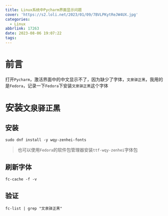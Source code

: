 ```yaml
---
title: Linux系统中Pycharm界面显示问题
cover: 'https://s2.loli.net/2023/01/09/7BVLPKytReJW4UX.jpg'
categories:
  - Linux
abbrlink: 17263
date: 2023-08-06 19:07:22
tags:
---
```


# 前言
打开`Pycharm`，激活界面中的中文显示不了，因为缺少了字体，`文泉驿正黑`，我用的是`Fedora`，记录一下`Fedora`下安装`文泉驿正黑`这个字体

# 安装`文泉驿正黑`
## 安装
```shell
sudo dnf install -y wqy-zenhei-fonts
```
> 也可以使用`Fedora`的软件包管理器安装`ttf-wqy-zenhei`字体包

## 刷新字体
```shell
fc-cache -f -v
```

## 验证
```shell
fc-list | grep "文泉驿正黑"
```

